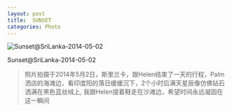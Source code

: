 ```yaml
---
layout: post
title:  SUNSET
categories: Photo
---
```


![Sunset@SriLanka-2014-05-02](http://7xkj65.com1.z0.glb.clouddn.com/Sunset@SriLanka-2014-05-02)

Sunset@SriLanka-2014-05-02

> 照片拍摄于2014年5月2日，斯里兰卡，跟Helen结束了一天的行程，Palm洒店的海滩边，看印度阳的落日缓缓沉下，2个小时后满天星辰像仿佛钻石洒满在黑色蓝丝绒上, 我跟Helen提着鞋走在沙滩边，希望时间永远凝固在这一瞬间